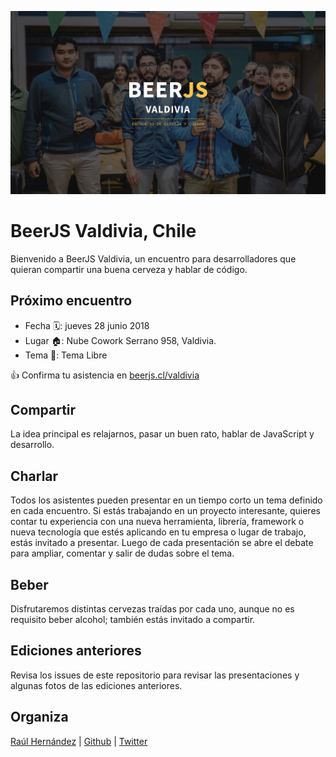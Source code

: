 ![beerjs/valdivia](https://github.com/beerjs/valdivia/blob/master/beerjs-valdivia.jpeg?raw=true)

# BeerJS Valdivia, Chile

Bienvenido a BeerJS Valdivia, un encuentro para desarrolladores que quieran compartir una buena cerveza y hablar de código.

## Próximo encuentro
* Fecha 🗓: jueves 28 junio 2018
* Lugar 🏠: Nube Cowork Serrano 958, Valdivia.
* Tema 🙊: Tema Libre

👍 Confirma tu asistencia en [beerjs.cl/valdivia](https://www.beerjs.cl/valdivia)

## Compartir
La idea principal es relajarnos, pasar un buen rato, hablar de JavaScript y desarrollo.

## Charlar
Todos los asistentes pueden presentar en un tiempo corto un tema definido en cada encuentro. Si estás trabajando en un proyecto interesante, quieres contar tu experiencia con una nueva herramienta, librería, framework o nueva tecnología que estés aplicando en tu empresa o lugar de trabajo, estás invitado a presentar.
Luego de cada presentación se abre el debate para ampliar, comentar y salir de dudas sobre el tema.

## Beber
Disfrutaremos distintas cervezas traídas por cada uno, aunque no es requisito beber alcohol; también estás invitado a compartir.

## Ediciones anteriores
Revisa los issues de este repositorio para revisar las presentaciones y algunas fotos de las ediciones anteriores.

## Organiza

<a href="mailto:raulghm@gmail.com">Raúl Hernández<a/> | 
[Github](https://github.com/raulghm) | 
[Twitter](https://twitter.com/raulghm)
